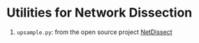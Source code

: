 # Utilities for Network Dissection

1. `upsample.py`: from the open source project [NetDissect](https://github.com/CSAILVision/NetDissect)
